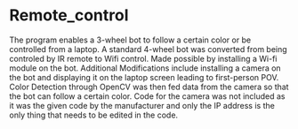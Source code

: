 # Remote_control
The program enables a 3-wheel bot to follow a certain color or be controlled from a laptop. A standard 4-wheel bot was converted from being controled by IR remote to Wifi control. Made possible by installing a Wi-fi module on the bot. Additional Modifications include installing a camera on the bot and displaying it on the laptop screen leading to first-person POV. Color Detection through OpenCV was then fed data from the camera so that the bot can follow a certain color. Code for the camera was not included as it was the given code by the manufacturer and only the IP address is the only thing that needs to be edited in the code. 
